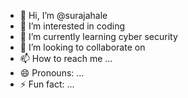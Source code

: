 - 👋 Hi, I’m @surajahale
- 👀 I’m interested in coding
- 🌱 I’m currently learning cyber security
- 💞️ I’m looking to collaborate on 
- 📫 How to reach me ...
- 😄 Pronouns: ...
- ⚡ Fun fact: ...

<!---
surajahale/surajahale is a ✨ special ✨ repository because its `README.md` (this file) appears on your GitHub profile.
You can click the Preview link to take a look at your changes.
--->
